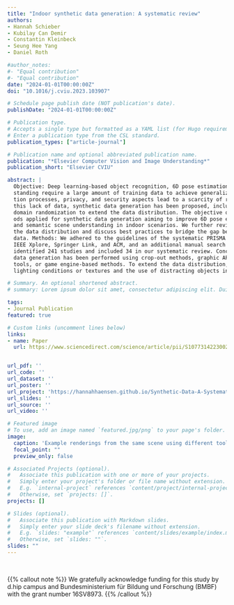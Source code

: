 ```yaml
---
title: "Indoor synthetic data generation: A systematic review"
authors:
- Hannah Schieber
- Kubilay Can Demir
- Constantin Kleinbeck
- Seung Hee Yang
- Daniel Roth

#author_notes:
#- "Equal contribution"
#- "Equal contribution"
date: "2024-01-01T00:00:00Z"
doi: "10.1016/j.cviu.2023.103907"

# Schedule page publish date (NOT publication's date).
publishDate: "2024-01-01T00:00:00Z"

# Publication type.
# Accepts a single type but formatted as a YAML list (for Hugo requirements).
# Enter a publication type from the CSL standard.
publication_types: ["article-journal"]

# Publication name and optional abbreviated publication name.
publication: "*Elsevier Computer Vision and Image Understanding*"
publication_short: "Elsevier CVIU"

abstract: |
  Objective: Deep learning-based object recognition, 6D pose estimation, and semantic scene under-
  standing require a large amount of training data to achieve generalization. Time-consuming annota-
  tion processes, privacy, and security aspects lead to a scarcity of real-world datasets. To overcome
  this lack of data, synthetic data generation has been proposed, including multiple facets in the area of
  domain randomization to extend the data distribution. The objective of this review is to identify meth-
  ods applied for synthetic data generation aiming to improve 6D pose estimation, object recognition,
  and semantic scene understanding in indoor scenarios. We further review methods used to extend
  the data distribution and discuss best practices to bridge the gap between synthetic and real-world
  data. Methods: We adhered to the guidelines of the systematic PRISMA technique. Three databases,
  IEEE Xplore, Springer Link, and ACM, and an additional manual search were conducted. In total, we
  identified 241 studies and included 34 in our systematic review. Conclusion: In summary, synthetic
  data generation has been performed using crop-out methods, graphic APIs, 3D modeling or authoring
  tools, or game engine-based methods. To extend the data distribution, varying scene parameters, i.e.,
  lighting conditions or textures and the use of distracting objects in the scene are promising

# Summary. An optional shortened abstract.
# summary: Lorem ipsum dolor sit amet, consectetur adipiscing elit. Duis posuere tellus ac convallis placerat. Proin tincidunt magna sed ex sollicitudin condimentum.

tags:
- Journal Publication
featured: true

# Custom links (uncomment lines below)
links:
- name: Paper
  url: https://www.sciencedirect.com/science/article/pii/S1077314223002874?via%3Dihub


url_pdf: ''
url_code: ''
url_dataset: ''
url_poster: ''
url_project: 'https://hannahhaensen.github.io/Synthetic-Data-A-Systematic-Review/'
url_slides: ''
url_source: ''
url_video: ''

# Featured image
# To use, add an image named `featured.jpg/png` to your page's folder. 
image:
  caption: 'Example renderings from the same scene using different tools.'
  focal_point: ""
  preview_only: false

# Associated Projects (optional).
#   Associate this publication with one or more of your projects.
#   Simply enter your project's folder or file name without extension.
#   E.g. `internal-project` references `content/project/internal-project/index.md`.
#   Otherwise, set `projects: []`.
projects: []

# Slides (optional).
#   Associate this publication with Markdown slides.
#   Simply enter your slide deck's filename without extension.
#   E.g. `slides: "example"` references `content/slides/example/index.md`.
#   Otherwise, set `slides: ""`.
slides: ""
---
```




<br>

{{% callout note %}}
We gratefully acknowledge funding for this study by d.hip campus and Bundesministerium für Bildung und Forschung (BMBF) with the grant number 16SV8973.
{{% /callout %}}


